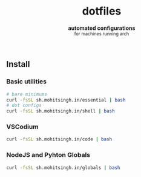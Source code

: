 <h1 align="center">dotfiles</h1>
<p align="center">
  <b>automated configurations</b><br/>
  <sub>for machines running arch</sub>
</p>
<br />

## Install

### Basic utilities

```bash
# bare minimums
curl -fsSL sh.mohitsingh.in/essential | bash
# dot configs
curl -fsSL sh.mohitsingh.in/shell | bash
```

### VSCodium

```bash
curl -fsSL sh.mohitsingh.in/code | bash
```

### NodeJS and Pyhton Globals

```bash
curl -fsSL sh.mohitsingh.in/globals | bash
```
